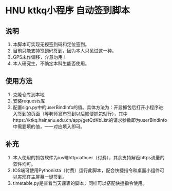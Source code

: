 # HNU ktkq小程序 自动签到脚本

## 说明

1. 本脚本可实现无视签到码和定位签到。
2. 目前只能支持签到码签到，因为本人只见过这一种。
3. GPS未作偏移，介意勿用！
4. 本人研究生，不确定本科生能否使用。

## 使用方法

1. 克隆仓库到本地
2. 安装requests库
3. 配置sign.py中的userBindInfo的值。具体方法为：开启抓包后打开小程序进入签到的页面（等老师发布签到以后顺便抓包就行），其中https://ktkq.hainanu.edu.cn/app/getQdKbList的请求参数即为userBindInfo中需要填的值，一一对应填入即可。

## 补充

1. 本人使用的抓包软件为ios端httpcathcer（付费），其余支持解密https流量的软件均可。
2. IOS端可使用Pythonista（付费）运行此脚本，配合快捷指令和桌面小组件可以实现在主屏幕一键签到。
3. timetable.py是查看当天课表的脚本，同样可以搭配快捷指令使用。
